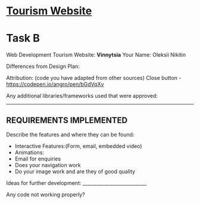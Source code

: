 # <a href="https://lyushen.github.io/tourismWebsite/" target="_blank">Tourism Website</a>
# Task B
Web Development Tourism Website: __Vinnytsia__
Your Name: Oleksii Nikitin


Differences from Design Plan:


Attribution: (code you have adapted from other sources)
Close button - https://codepen.io/angro/pen/bGdVqXv

Any additional libraries/frameworks used that were approved:


_________________

## REQUIREMENTS IMPLEMENTED
Describe the features and where they can be found:
* Interactive Features:(Form, email, embedded video)
* Animations: 
* Email for enquiries
* Does your navigation work
* Do your image work and are they of good quality

Ideas for further development: ___________________________

Any code not working properly? 
